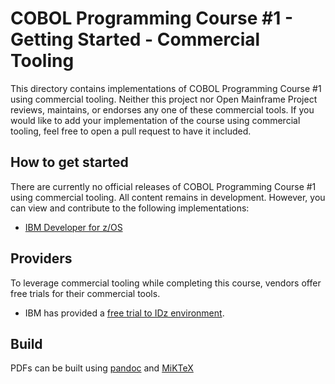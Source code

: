 # COBOL Programming Course #1 - Getting Started - Commercial Tooling

This directory contains implementations of COBOL Programming Course #1 using commercial tooling. Neither this project nor Open Mainframe Project reviews, maintains, or endorses any one of these commercial tools. If you would like to add your implementation of the course using commercial tooling, feel free to open a pull request to have it included.

## How to get started

There are currently no official releases of COBOL Programming Course #1 using commercial tooling. All content remains in development. However, you can view and contribute to the following implementations:
- [IBM Developer for z/OS](IBM%20Developer%20for%20zOS/COBOL%20Programming%20Course%20#1%20-%20Getting%20Started%20-%20IDz.md)

## Providers

To leverage commercial tooling while completing this course, vendors offer free trials for their commercial tools.

- IBM has provided a [free trial to IDz environment](https://developer.ibm.com/mainframe/products/ibm-z-open-development).

## Build

PDFs can be built using [pandoc](https://pandoc.org/) and [MiKTeX](https://miktex.org/)